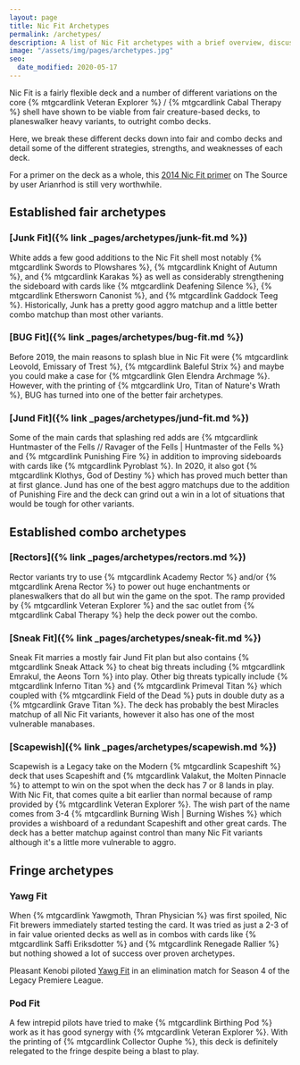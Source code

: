```yaml
---
layout: page
title: Nic Fit Archetypes
permalink: /archetypes/
description: A list of Nic Fit archetypes with a brief overview, discussion of viability, matchups, and a link to more details
image: "/assets/img/pages/archetypes.jpg"
seo:
  date_modified: 2020-05-17
---
```


Nic Fit is a fairly flexible deck and a number of different variations
on the core {% mtgcardlink Veteran Explorer %} / {% mtgcardlink Cabal Therapy %}
shell have shown to be viable from fair creature-based decks, to planeswalker heavy variants,
to outright combo decks.

Here, we break these different decks down into fair and combo decks
and detail some of the different strategies, strengths, and weaknesses of each deck.

For a primer on the deck as a whole,
this [2014 Nic Fit primer](http://www.mtgthesource.com/forums/showthread.php?28548-Primer-Deck-Nic-Fit)
on The Source by user Arianrhod is still very worthwhile.


## Established fair archetypes

### [Junk Fit]({% link _pages/archetypes/junk-fit.md %}) <i class="ms ms-g ms-cost"></i><i class="ms ms-b ms-cost"></i><i class="ms ms-w ms-cost"></i>
White adds a few good additions to the Nic Fit shell most notably {% mtgcardlink Swords to Plowshares %},
{% mtgcardlink Knight of Autumn %}, and {% mtgcardlink Karakas %} as well as considerably strengthening
the sideboard with cards like {% mtgcardlink Deafening Silence %}, {% mtgcardlink Ethersworn Canonist %},
and {% mtgcardlink Gaddock Teeg %}.
Historically, Junk has a pretty good aggro matchup and a little better combo matchup than most other variants.

### [BUG Fit]({% link _pages/archetypes/bug-fit.md %}) <i class="ms ms-g ms-cost"></i><i class="ms ms-b ms-cost"></i><i class="ms ms-u ms-cost"></i>
Before 2019, the main reasons to splash blue in Nic Fit were {% mtgcardlink Leovold, Emissary of Trest %},
{% mtgcardlink Baleful Strix %} and maybe you could make a case for {% mtgcardlink Glen Elendra Archmage %}.
However, with the printing of {% mtgcardlink Uro, Titan of Nature's Wrath %},
BUG has turned into one of the better fair archetypes.

### [Jund Fit]({% link _pages/archetypes/jund-fit.md %}) <i class="ms ms-g ms-cost"></i><i class="ms ms-b ms-cost"></i><i class="ms ms-r ms-cost"></i>
Some of the main cards that splashing red adds are
{% mtgcardlink Huntmaster of the Fells // Ravager of the Fells | Huntmaster of the Fells %} and {% mtgcardlink Punishing Fire %}
in addition to improving sideboards with cards like {% mtgcardlink Pyroblast %}.
In 2020, it also got {% mtgcardlink Klothys, God of Destiny %} which has proved much better than at first glance.
Jund has one of the best aggro matchups due to the addition of Punishing Fire
and the deck can grind out a win in a lot of situations that would be tough for other variants.


## Established combo archetypes

### [Rectors]({% link _pages/archetypes/rectors.md %}) <i class="ms ms-g ms-cost"></i><i class="ms ms-b ms-cost"></i><i class="ms ms-w ms-cost"></i>
Rector variants try to use {% mtgcardlink Academy Rector %} and/or {% mtgcardlink Arena Rector %}
to power out huge enchantments or planeswalkers that do all but win the game on the spot.
The ramp provided by {% mtgcardlink Veteran Explorer %} and the sac outlet from {% mtgcardlink Cabal Therapy %}
help the deck power out the combo.

### [Sneak Fit]({% link _pages/archetypes/sneak-fit.md %}) <i class="ms ms-g ms-cost"></i><i class="ms ms-b ms-cost"></i><i class="ms ms-r ms-cost"></i>
Sneak Fit marries a mostly fair Jund Fit plan but also contains {% mtgcardlink Sneak Attack %}
to cheat big threats including {% mtgcardlink Emrakul, the Aeons Torn %} into play.
Other big threats typically include {% mtgcardlink Inferno Titan %} and {% mtgcardlink Primeval Titan %}
which coupled with {% mtgcardlink Field of the Dead %} puts in double duty as a {% mtgcardlink Grave Titan %}.
The deck has probably the best Miracles matchup of all Nic Fit variants,
however it also has one of the most vulnerable manabases.

### [Scapewish]({% link _pages/archetypes/scapewish.md %}) <i class="ms ms-g ms-cost"></i><i class="ms ms-b ms-cost"></i><i class="ms ms-r ms-cost"></i> 
Scapewish is a Legacy take on the Modern {% mtgcardlink Scapeshift %} deck
that uses Scapeshift and {% mtgcardlink Valakut, the Molten Pinnacle %}
to attempt to win on the spot when the deck has 7 or 8 lands in play.
With Nic Fit, that comes quite a bit earlier than normal because of ramp provided by {% mtgcardlink Veteran Explorer %}.
The wish part of the name comes from 3-4 {% mtgcardlink Burning Wish | Burning Wishes %}
which provides a wishboard of a redundant Scapeshift and other great cards.
The deck has a better matchup against control than many Nic Fit variants
although it's a little more vulnerable to aggro.


## Fringe archetypes

### Yawg Fit
When {% mtgcardlink Yawgmoth, Thran Physician %} was first spoiled,
Nic Fit brewers immediately started testing the card.
It was tried as just a 2-3 of in fair value oriented decks as well as in combos
with cards like {% mtgcardlink Saffi Eriksdotter %} and {% mtgcardlink Renegade Rallier %}
but nothing showed a lot of success over proven archetypes.

Pleasant Kenobi piloted [Yawg Fit](https://www.youtube.com/watch?v=R-NB7y7hHKg) in an elimination match
for Season 4 of the Legacy Premiere League.

### Pod Fit
A few intrepid pilots have tried to make {% mtgcardlink Birthing Pod %} work
as it has good synergy with {% mtgcardlink Veteran Explorer %}.
With the printing of {% mtgcardlink Collector Ouphe %}, this deck is definitely relegated to the fringe
despite being a blast to play.
